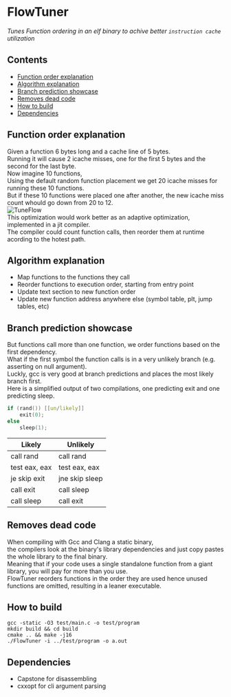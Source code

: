 # FlowTuner
*Tunes Function ordering in an elf binary to achive better `instruction cache` utilization*

## Contents

 * [Function order explanation](#function-order-explanation)
 * [Algorithm explanation](#algorithm-explanation)
 * [Branch prediction showcase](#branch-prediction-showcase)
 * [Removes dead code](#removes-dead-code)
 * [How to build](#how-to-build)
 * [Dependencies](#dependencies)

## Function order explanation

Given a function 6 bytes long and a cache line of 5 bytes.<br>
Running it will cause 2 icache misses, one for the first 5 bytes and the second for the last byte.<br>
Now imagine 10 functions,<br>
Using the default random function placement we get 20 icache misses for running these 10 functions.<br>
But if these 10 functions were placed one after another, the new icache miss count whould go down from 20 to 12.<br>
![TuneFlow](https://github.com/user-attachments/assets/28bcec54-2e91-41d8-a7a3-fc8cdcbf4d5c)<br>
This optimization would work better as an adaptive optimization, implemented in a jit compiler.<br>
The compiler could count function calls, then reorder them at runtime acording to the hotest path.



## Algorithm explanation

- Map functions to the functions they call
- Reorder functions to execution order, starting from entry point
- Update text section to new function order
- Update new function address anywhere else (symbol table, plt, jump tables, etc)

## Branch prediction showcase

But functions call more than one function, we order functions based on the first dependency.<br>
What if the first symbol the function calls is in a very unlikely branch (e.g. asserting on null argument).<br>
Luckly, gcc is very good at branch predictions and places the most likely branch first.<br>
Here is a simplified output of two compilations, one predicting exit and one predicting sleep.<br>
```c
if (rand()) [[un/likely]]
    exit(0);
else
    sleep(1);
```
| Likely  | Unlikely |
| ------------- | ------------- |
| call   rand  | call   rand  |
| test   eax, eax  | test   eax, eax  |
| je     skip exit  | jne    skip sleep  |
| call   exit  | call   sleep  |
| call   sleep  | call   exit  |

## Removes dead code

When compiling with Gcc and Clang a static binary,<br>
the compilers look at the binary's library dependencies and just copy pastes the whole library to the final binary.<br>
Meaning that if your code uses a single standalone function from a giant library, you will pay for more than you use.<br>
FlowTuner reorders functions in the order they are used hence unused functions are omitted, resulting in a leaner executable.<br>

## How to build

```console
gcc -static -O3 test/main.c -o test/program
mkdir build && cd build
cmake .. && make -j16
./FlowTuner -i ../test/program -o a.out
```

## Dependencies
* Capstone for disassembling
* cxxopt for cli argument parsing
